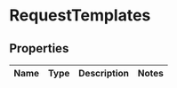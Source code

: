 # RequestTemplates

## Properties
Name | Type | Description | Notes
------------ | ------------- | ------------- | -------------


